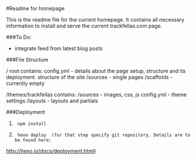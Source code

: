 #Readme for homepage

This is the readme file for the current homepage. It contains all necessary information to install and serve the current trackfellas.com page.

###To Do:

- integrate feed from latest blog posts

###File Structure

/ root
contains:
config.yml - details about the page setup, structure and its deployment.
structure of the site
/sources - single pages 
/scaffolds - currently empty


/themes/trackfellas
contains:
/sources - images, css, js
config.yml - theme settings
/layouts - layouts and partials

###Deployment

1.		npm install

2.		hexo deploy  (for that step specify git repository. Details are to be found here:
 http://hexo.io/docs/deployment.html)
